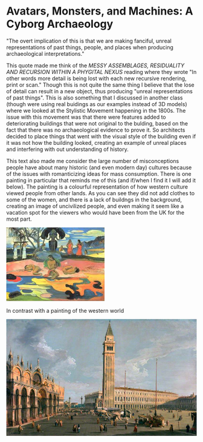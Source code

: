 # Avatars, Monsters, and Machines: A Cyborg Archaeology
  
  "The overt implication of this is that we are making fanciful, unreal representations of past things, people, and places when producing archaeological interpretations." 
  
  This quote made me think of the *MESSY ASSEMBLAGES, RESIDUALITY AND RECURSION WITHIN A PHYGITAL NEXUS* reading where they wrote "In other words more detail is being lost with each new recursive rendering, print or scan." Though this is not quite the same thing I believe that the lose of detail can result in a new object, thus producing "unreal representations of past things". This is also something that I discussed in another class (though were using real buidings as our examples instead of 3D models) where we looked at the Stylistic Movement happening in the 1800s. The issue with this movement was that there were features added to deteriorating buildings that were not original to the bulding, based on the fact that there was no archaeological evidence to prove it. So architects decided to place things that went with the visual style of the building even if it was not how the building looked, creating an example of unreal places and interfering with out understanding of history.
  
  This text also made me consider the large number of misconceptions people have about many historic (and even modern day) cultures because of the issues with romanticizing ideas for mass consumption. There is one painting in particular that reminds me of this (and if/when I find it I will add it below). The painting is a colourful representation of how western culture viewed people from other lands. As you can see they did not add clothes to some of the women, and there is a lack of buildngs in the background, creating an image of uncivilized people, and even making it seem like a vacation spot for the viewers who would have been from the UK for the most part.  
  
  ![Image](tahiti.jpg)
  
  In contrast with a painting of the western world
  
  ![Image](western.jpg)
  
  
